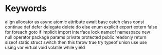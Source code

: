 # Keywords

align
allocator
as
async
atomic
attribute
await
base
catch
class
const
continue
def
defer
delegate
delete
do
else
enum
explicit
export
extern
false
for
foreach
goto
if
implicit
import
interface
lock
nameof
namespace
new
null
operator
package
params
private
protected
public
readonly
return
sizeof
static
struct
switch
then
this
throw
true
try
typeof
union
use
use
using
var
virtual
void
volatile
while
yield